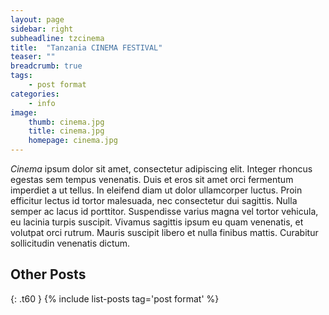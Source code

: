 ```yaml
---
layout: page
sidebar: right
subheadline: tzcinema
title:  "Tanzania CINEMA FESTIVAL"
teaser: ""
breadcrumb: true
tags:
    - post format
categories:
    - info
image:
    thumb: cinema.jpg
    title: cinema.jpg
    homepage: cinema.jpg
---
```

*Cinema* ipsum dolor sit amet, consectetur adipiscing elit. Integer rhoncus egestas sem tempus venenatis. Duis et eros sit amet orci fermentum imperdiet a ut tellus. In eleifend diam ut dolor ullamcorper luctus. Proin efficitur lectus id tortor malesuada, nec consectetur dui sagittis. Nulla semper ac lacus id porttitor. Suspendisse varius magna vel tortor vehicula, eu lacinia turpis suscipit. Vivamus sagittis ipsum eu quam venenatis, et volutpat orci rutrum. Mauris suscipit libero et nulla finibus mattis. Curabitur sollicitudin venenatis dictum.


## Other Posts
{: .t60 }
{% include list-posts tag='post format' %}
